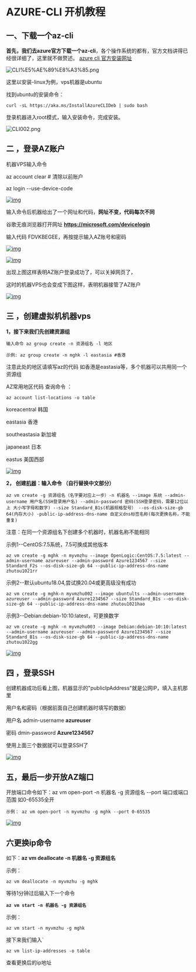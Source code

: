 # AZURE-CLI 开机教程

## 一、下载一个az-cli

**首先，我们去azure官方下载一个az-cli**，各个操作系统的都有，官方文档讲得已经很详细了，这里就不做赘述。 [azure cli 官方安装网址](https://learn.microsoft.com/zh-tw/cli/azure/install-azure-cli-linux?pivots=apt)

![CLI%E5%AE%89%E8%A3%85.png](tp/AZURE-CLI开机教程.tp/CLI安装.png)

这里以安装-linux为例，vps机器是ubuntu 

找到ubuntu的安装命令：

```
curl -sL https://aka.ms/InstallAzureCLIDeb | sudo bash
```

登录机器进入root模式，输入安装命令，完成安装。

![CLI002.png](tp/AZURE-CLI开机教程.tp/CLI002.png)

## 二 ，登录AZ账户

机器VPS输入命令 

az account clear # 清除以前账户

az login --use-device-code 



[![img](tp/AZURE-CLI开机教程.tp/CLI登录.png)]()

输入命令后机器给出了一个网址和代码，**网址不变，代码每次不同**

谷歌无痕浏览器打开网址  **https://microsoft.com/devicelogin**

输入代码  FDVKBEGEE，再按提示输入AZ账号和密码



[![img](tp/AZURE-CLI开机教程.tp/CLI代码.png)]()



[![img](tp/AZURE-CLI开机教程.tp/CLI003.png)]()

出现上图这样表明AZ账户登录成功了，可以关掉网页了，

这时的机器VPS也会变成下图这样，表明机器接管了AZ账户

[![img](tp/AZURE-CLI开机教程.tp/CLI004.png)]()



## 三 ，创建虚拟机机器vps

**1，接下来我们先创建资源组** 

```
输入命令 az group create -n 资源组名 -l 地区

示例: az group create -n mghk -l eastasia #香港
```

注意此处的地区请填写az的代码 如香港是eastasia等，多个机器可以共用同一个资源组 

AZ常用地区代码 查询命令 ：

```
az account list-locations -o table
```

koreacentral 韩国

eastasia  香港

southeastasia 新加坡

japaneast 日本 

eastus 美国西部



[![img](tp/AZURE-CLI开机教程.tp/CLI005.png)]()



**2， 创建[机器](https://www.yakn.cc/tag/机器/)：输入命令 （自行替换中文部分）**

```
az vm create -g 资源组名（名字要对应上一步）-n 机器名 --image 系统 --admin-username 用户名(SSH登录用户名) --admin-password 密码(SSH登录密码，需要12位以上 大小写字母和数字) --size Standard_B1s(机器规格型号） --os-disk-size-gb 64(内存大小) -public-ip-address-dns-name 自定义dns标签名称(每次更换名称，不能重复)
```

注意：在同一个资源组名下创建多个机器时，机器名称不能相同

示例1--CentOS:7.5系统，7.5可换成其他版本

```
az vm create -g mghk -n myvmzhu --image OpenLogic:CentOS:7.5:latest --admin-username azureuser --admin-password Azure1234567 --size Standard_F2s --os-disk-size-gb 64 --public-ip-address-dns-name zhutou1021rr
```



示例2--默认ubuntu18.04,尝试换20.04或更高级没有成功

```
az vm create -g mghk-n myvmzhu002 --image ubuntults --admin-username azureuser --admin-password Azure1234567 --size Standard_B1s --os-disk-size-gb 64 --public-ip-address-dns-name zhutou1021hao
```



示例3--Debian:debian-10:10:latest，可更换数字

```
az vm create -g mghk -n myvmzhu003 --image Debian:debian-10:10:latest --admin-username azureuser --admin-password Azure1234567 --size Standard_B1s --os-disk-size-gb 64 --public-ip-address-dns-name zhutou1022gg
```

[![img](tp/AZURE-CLI开机教程.tp/CLI006.png)]()

## 四 ，登录SSH

创建机器成功后看上图，机器显示的"publicIpAddress"就是公网IP，填入主机那里

用户名和密码（根据前面自己创建机器时填写的数据）

用户名 admin-username  **azureuser**

密码 dmin-password   **Azure1234567**

使用上面三个数据就可以登录SSH了

[![img](tp/AZURE-CLI开机教程.tp/CLI008.png)]()





## 五，最后一步开放AZ端口



开放端口命令如下：az vm open-port -n 机器名 -g 资源组名 --port 端口或端口范围 如0-65535全开



```
示例： az vm open-port -n myvmzhu -g mghk --port 0-65535
```



[![img](tp/AZURE-CLI开机教程.tp/CLI007.png)]()




## 六更换ip命令



如下：**az vm deallocate -n 机器名 -g 资源组名**

示例：

```
az vm deallocate -n myvmzhu -g mghk
```

等待1分钟过后输入下一个命令 

**`az vm start -n 机器名 -g 资源组名`**

示例：

```
az vm start -n myvmzhu -g mghk
```

接下来我们输入`

```
az vm list-ip-addresses -o table
```

查看更换后的ip地址